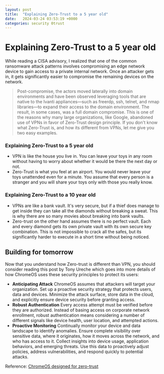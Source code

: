 ```yaml
---
layout: post
title:  "Explaining Zero-Trust to a 5 year old"
date:   2024-03-24 03:53:19 +0000
categories: security 0trust  
---
```

# Explaining Zero-Trust to a 5 year old
While reading a CISA advisory, I realized that one of the common ransomware attack patterns involves compromising an edge network device to gain access to a private internal network. Once an attacker gets in, it gets significantly easier to compromise the remaining devices on the network. 

> Post-compromise, the actors moved laterally into domain environments and have been observed leveraging tools that are native to the Ivanti appliances—such as freerdp, ssh, telnet, and nmap libraries—to expand their access to the domain environment. The result, in some cases, was a full domain compromise. This is one of the reasons why many large organizations, like Google, abandoned use of VPNs in favor of Zero-Trust design principle. If you don't know what Zero-Trust is, and how its different from VPNs, let me give you two easy examples.

### Explaining Zero-Trust to a 5 year old
* VPN is like the house you live in. You can leave your toys in any room without having to worry about whether it would be there the next day or not.
* Zero-Trust is what you feel at an airport. You would never leave your toys unattended even for a minute. You assume that every person is a stranger and you will share your toys only with those you really know.
  
### Explaining Zero-Trust to a 10 year old
* VPNs are like a bank vault. It's very secure, but if a thief does manage to get inside they can take all the diamonds without breaking a sweat. This is why there are so many movies about breaking into bank vaults. 
* Zero-trust on the other hand assumes there is no perfect vault. Each and every diamond gets its own private vault with its own secure key combination. This is not impossible to crack all the safes, but its significantly harder to execute in a short time without being noticed.
  
## Building for tomorrow
Now that you understand how Zero-trust is different than VPN, you should consider reading this post by Tony Ureche which goes into more details of how ChromeOS uses these security principles to protect its users:
* **Anticipating Attack** ChromeOS assumes that attackers will target your organization. Set up a proactive security strategy that protects users, data and devices. Minimize the attack surface, store data in the cloud, and explicitly ensure device security before granting access.
* **Robust Authentication** Every access attempt must be verified before they are authorized. Instead of basing access on corporate network enrollment, robust authentication means considering a number of different signals like device health, user location, and attempted actions.
* **Proactive Monitoring** Continually monitor your device and data landscape to identify anomalies. Ensure complete visibility over sensitive data, where it originates, how it moves across the network, and who has access to it. Collect insights into device usage, application behaviors, and emerging threats. Use this data to proactively adjust policies, address vulnerabilities, and respond quickly to potential attacks.

Reference: [ChromeOS designed for zero-trust](https://cloud.google.com/blog/products/chrome-enterprise/chromeos-the-platform-designed-for-zero-trust-security)

